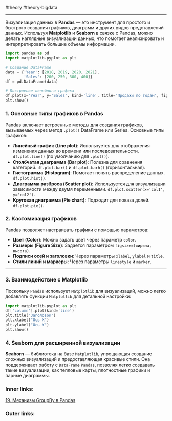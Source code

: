 #theory #theory-bigdata
 
---
Визуализация данных в **Pandas** — это инструмент для простого и быстрого создания графиков, диаграмм и других видов представлений данных. 
Используя **Matplotlib** и **Seaborn** в связке с Pandas, можно делать наглядные визуализации данных, что помогает анализировать и интерпретировать большие объемы информации. 

```python
import pandas as pd
import matplotlib.pyplot as plt

# Создание DataFrame
data = {'Year': [2018, 2019, 2020, 2021],
        'Sales': [200, 250, 300, 400]}
df = pd.DataFrame(data)

# Построение линейного графика
df.plot(x='Year', y='Sales', kind='line', title="Продажи по годам", figsize=(8, 5))
plt.show()
```

### 1. Основные типы графиков в Pandas
   Pandas включает встроенные методы для создания графиков, вызываемых через метод `.plot()` DataFrame или Series. Основные типы графиков:
   
   - **Линейный график (Line plot)**: Используется для отображения изменения данных во времени или последовательности. `df.plot.line()` (по умолчанию для `.plot()`).
   - **Столбчатая диаграмма (Bar plot)**: Полезна для сравнения категорий. `df.plot.bar()` и `df.plot.barh()` (горизонтальная).
   - **Гистограмма (Histogram)**: Помогает понять распределение данных. `df.plot.hist()`.
   - **Диаграмма разброса (Scatter plot)**: Используется для визуализации зависимости между двумя переменными. `df.plot.scatter(x='col1', y='col2')`.
   - **Круговая диаграмма (Pie chart)**: Подходит для показа долей. `df.plot.pie()`.

### 2. Кастомизация графиков
   Pandas позволяет настраивать графики с помощью параметров:
   - **Цвет (Color)**: Можно задать цвет через параметр `color`.
   - **Размеры (Figure Size)**: Задается параметром `figsize=(ширина, высота)`.
   - **Подписи осей и заголовки**: Через параметры `xlabel`, `ylabel` и `title`.
   - **Стили линий и маркеры**: Через параметры `linestyle` и `marker`.

---
### 3. Взаимодействие с Matplotlib
   Поскольку `Pandas` использует `Matplotlib` для визуализаций, можно легко добавлять функции `Matplotlib` для детальной настройки:
   ```python
   import matplotlib.pyplot as plt
   df['column'].plot(kind='line')
   plt.title("Заголовок")
   plt.xlabel("Ось X")
   plt.ylabel("Ось Y")
   plt.show()
   ```

### 4. Seaborn для расширенной визуализации
   **Seaborn** — библиотека на базе `Matplotlib`, упрощающая создание сложных визуализаций и предоставляющая красивые стили. Она поддерживает работу с `DataFrame` `Pandas`, позволяя легко создавать такие визуализации, как тепловые карты, плотностные графики и парные диаграммы.


### Inner links:
[19. Механизм GroupBy в Pandas](2.%20Theory/Big%20Data/19.%20Механизм%20GroupBy%20в%20Pandas.md)

### Outer links: